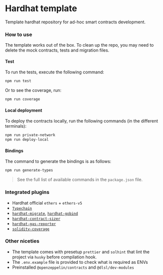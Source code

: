 # Hardhat template 

Template hardhat repository for ad-hoc smart contracts development.

### How to use

The template works out of the box. To clean up the repo, you may need to delete the mock contracts, tests and migration files.

#### Test

To run the tests, execute the following command:

```bash
npm run test
```

Or to see the coverage, run:

```bash
npm run coverage
```

#### Local deployment

To deploy the contracts locally, run the following commands (in the different terminals):

```bash
npm run private-network
npm run deploy-local
```

#### Bindings

The command to generate the bindings is as follows:

```bash
npm run generate-types
```

> See the full list of available commands in the `package.json` file.

### Integrated plugins

- Hardhat official `ethers` + `ethers-v5`
- [`Typechain`](https://www.npmjs.com/package/@typechain/hardhat)
- [`hardhat-migrate`](https://www.npmjs.com/package/@dlsl/hardhat-migrate), [`hardhat-gobind`](https://www.npmjs.com/package/@dlsl/hardhat-gobind)
- [`hardhat-contract-sizer`](https://www.npmjs.com/package/hardhat-contract-sizer)
- [`hardhat-gas-reporter`](https://www.npmjs.com/package/hardhat-gas-reporter)
- [`solidity-coverage`](https://www.npmjs.com/package/solidity-coverage)

### Other niceties

- The template comes with presetup `prettier` and `solhint` that lint the project via `husky` before compilation hook.
- The `.env.example` file is provided to check what is required as ENVs
- Preinstalled `@openzeppelin/contracts` and `@dlsl/dev-modules`
